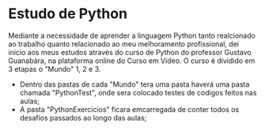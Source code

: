 <h1>Estudo de Python</h1>

<p>Mediante a necessidade de aprender a linguagem Python tanto realcionado ao trabalho quanto relacionado ao meu melhoramento profissional, dei inicio aos meus estudos através do curso de Python do professor Gustavo Guanabára, na plataforma online do Curso em Vídeo. O curso é dividido em 3 etapas o "Mundo" 1, 2 e 3.</p>

<ul>
    <li>Dentro das pastas de cada "Mundo" tera uma pasta haverá uma pasta chamada "PythonTest", onde sera colocado testes de codigos feitos nas aulas;</li>
    <li>A pasta "PythonExercicios" ficara emcarregada de conter todos os desafios passados ao longo das aulas;</li>
</ul>
